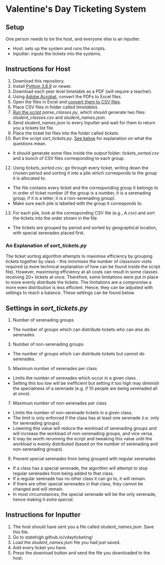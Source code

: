 # Valentine's Day Ticketing System

## Setup
One person needs to be the host, and everyone else is an inputter.
- Host: sets up the system and runs the scripts.
- Inputter: inputs the tickets into the systems.

## Instructions for Host
1. Download this repository.
2. Install [Python 3.8.9](https://www.python.org/downloads/) or newer.
3. Download each year level timetable as a PDF (will require a teacher).
4. Using [Adobe Acrobat](https://www.adobe.com/au/acrobat/online/pdf-to-excel.html), convert the PDFs to Excel files.
5. Open the files in Excel and [convert them to CSV files](https://support.microsoft.com/en-us/office/import-or-export-text-txt-or-csv-files-5250ac4c-663c-47ce-937b-339e391393ba).
6. Place CSV files in folder called *timetables*.
7. [Run the script](https://pythonbasics.org/execute-python-scripts/) *parse_classes.py*, which should generate two files: *student_classes.csv* and *student_names.json*.
8. Send *student_names.json* to every Inputter and wait for them to return you a tickets list file.
9. Place the ticket list files into the folder called *tickets*.
10. Run the script *sort_tickets.py*. [See below](settings-in-sort_ticketspy) for explanation on what the questions mean.
 - It should generate some files inside the *output* folder: *tickets_sorted.csv* and a bunch of CSV files corresponding to each group.
12. Using *tickets_sorted.csv*, go through every ticket, writing down the chosen period and sorting it into a pile which corresponds to the group it is allocated to. 
 - The file contains every ticket and the corresponding group it belongs to in order of ticket number (if the group is a number, it is a serenading group; if it is a letter, it is a non-serenading group). 
 - Make sure each pile is labelled with the group it corresponds to.
13. For each pile, look at the corresponding CSV file (e.g., *A.csv*) and sort the tickets into the order shown in the file. 
 - The tickets are grouped by period and sorted by geographical location, with special serenades placed first.

### An Explanation of *sort_tickets.py*
The ticket sorting algorithm attempts to maximise efficiency by grouping tickets together by class - this minimises the number of classroom visits required (a more technical explanation of how can be found inside the script file). However, maximising efficiency at all costs can result in some classes receiving 20+ tickets at once. Therefore, some limitations were put in place to more evenly distribute the tickets. The limitations are a compromise a more even distribution is less efficient. Hence, they can be adjusted with settings to reach a balance. These settings can be found below.

## Settings in *sort_tickets.py*
1. Number of serenading groups
 - The number of groups which can distribute tickets who can also do serenades.
3. Number of non-serenading groups
 - The number of groups which can distribute tickets but cannot do serenades.
5. Maximum number of serenades per class 
 - Limits the number of serenades which occur in a given class. 
 - Setting this too low will be inefficient but setting it too high may diminish the specialness of a serenade (e.g. if 10 people are being serenaded all at once).
7. Maximum number of non-serenades per class 
 - Limits the number of non-serenade tickets in a given class. 
 - The limit is only enforced if the class has at least one serenade (i.e. only for serenading groups). 
 - Lowering this value will reduce the workload of serenading groups and will increase the workload of non-serenading groups, and vice versa. 
 - It may be worth rerunning the script and tweaking this value until the workload is evenly distributed (based on the number of serenading and non-serenading groups).
9. Prevent special serenades from being grouped with regular serenades
 - If a class has a special serenade, the algorithm will attempt to stop regular serenades from being added to that class. 
 - If a regular serenade has no other class it can go to, it will remain. 
 - If there are other special serenades in that class, they cannot be changed and will remain. 
 - In most circumstances, the special serenade will be the only serenade, hence making it *extra special*.

## Instructions for Inputter
1. The host should have sent you a file called *student_names.json*. Save this file.
2. Go to statehigh.github.io/vdayticketing/
3. Load the *student_names.json* file you had just saved.
4. Add every ticket you have.
5. Press the download button and send the file you downloaded to the host.
